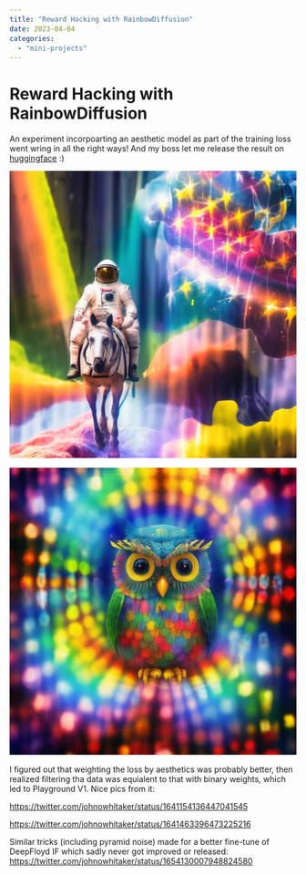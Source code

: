 ```yaml
---
title: "Reward Hacking with RainbowDiffusion"
date: 2023-04-04
categories: 
  - "mini-projects"
---
```


# Reward Hacking with RainbowDiffusion

An experiment incorpoarting an aesthetic model as part of the training loss went wring in all the right ways! And my boss let me release the result on [huggingface](https://huggingface.co/johnowhitaker/rainbowdiffusion) :)

![](images/rdf1.jpg)

![](images/rdf2.jpg)

I figured out that weighting the loss by aesthetics was probably better, then realized filtering tha data was equialent to that with binary weights, which led to Playground V1. Nice pics from it:

https://twitter.com/johnowhitaker/status/1641154136447041545

https://twitter.com/johnowhitaker/status/1641463396473225216

Similar tricks (including pyramid noise) made for a better fine-tune of DeepFloyd IF which sadly never got improved or released: https://twitter.com/johnowhitaker/status/1654130007948824580